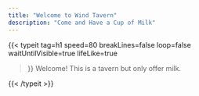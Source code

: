 ```yaml
---
title: "Welcome to Wind Tavern"
description: "Come and Have a Cup of Milk"
---
```


{{< typeit 
  tag=h1
  speed=80
  breakLines=false
  loop=false
  waitUntilVisible=true
  lifeLike=true
>}}
Welcome! This is a tavern but only offer milk.

{{< /typeit >}}
